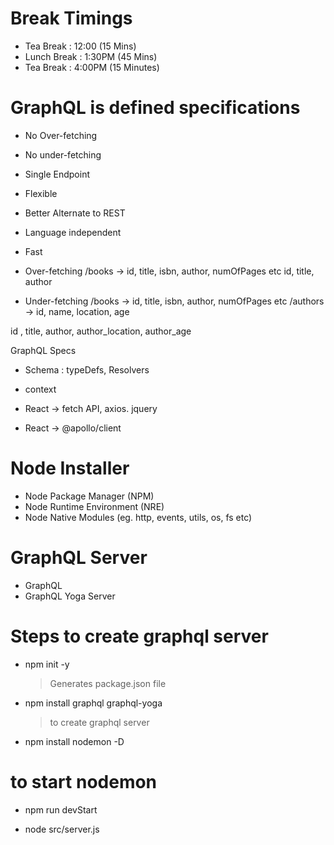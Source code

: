 # Break Timings

- Tea Break : 12:00 (15 Mins)
- Lunch Break : 1:30PM (45 Mins)
- Tea Break : 4:00PM (15 Minutes)

# GraphQL is defined specifications

- No Over-fetching
- No under-fetching
- Single Endpoint
- Flexible
- Better Alternate to REST
- Language independent
- Fast

- Over-fetching
  /books -> id, title, isbn, author, numOfPages etc
  id, title, author

- Under-fetching
  /books -> id, title, isbn, author, numOfPages etc
  /authors -> id, name, location, age

id , title, author, author_location, author_age

GraphQL Specs

- Schema : typeDefs, Resolvers
- context

- React -> fetch API, axios. jquery
- React -> @apollo/client

# Node Installer

- Node Package Manager (NPM)
- Node Runtime Environment (NRE)
- Node Native Modules (eg. http, events, utils, os, fs etc)

# GraphQL Server

- GraphQL
- GraphQL Yoga Server

# Steps to create graphql server

- npm init -y
  > Generates package.json file
- npm install graphql graphql-yoga
  > to create graphql server
- npm install nodemon -D

# to start nodemon

- npm run devStart

- node src/server.js
